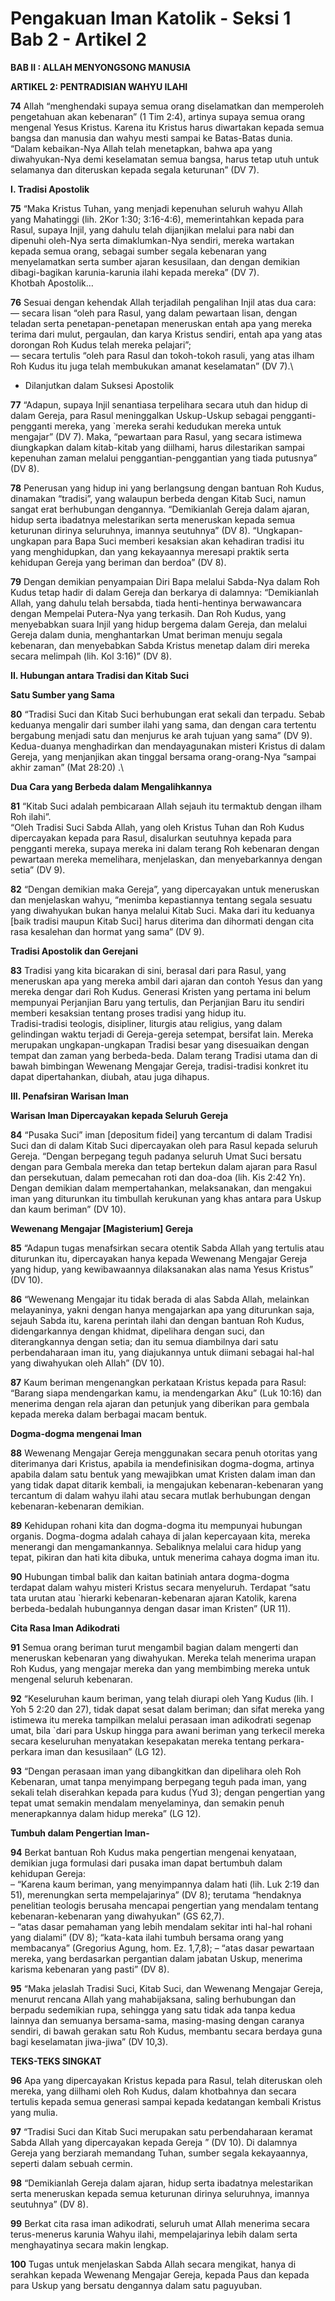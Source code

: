 # Pengakuan Iman Katolik - Seksi 1 Bab 2 - Artikel 2

**BAB II : ALLAH MENYONGSONG MANUSIA**

**ARTIKEL 2: PENTRADISIAN WAHYU ILAHI**

**74** Allah “menghendaki supaya semua orang diselamatkan dan memperoleh pengetahuan akan kebenaran” (1 Tim 2:4), artinya supaya semua orang mengenal Yesus Kristus. Karena itu Kristus harus diwartakan kepada semua bangsa dan manusia dan wahyu mesti sampai ke Batas-Batas dunia.\
“Dalam kebaikan-Nya Allah telah menetapkan, bahwa apa yang diwahyukan-Nya demi keselamatan semua bangsa, harus tetap utuh untuk selamanya dan diteruskan kepada segala keturunan” (DV 7).

**I. Tradisi Apostolik**

**75** “Maka Kristus Tuhan, yang menjadi kepenuhan seluruh wahyu Allah yang Mahatinggi (lih. 2Kor 1:30; 3:16-4:6), memerintahkan kepada para Rasul, supaya Injil, yang dahulu telah dijanjikan melalui para nabi dan dipenuhi oleh-Nya serta dimaklumkan-Nya sendiri, mereka wartakan kepada semua orang, sebagai sumber segala kebenaran yang menyelamatkan serta sumber ajaran kesusilaan, dan dengan demikian dibagi-bagikan karunia-karunia ilahi kepada mereka” (DV 7).\
Khotbah Apostolik…

**76** Sesuai dengan kehendak Allah terjadilah pengalihan Injil atas dua cara:\
— secara lisan “oleh para Rasul, yang dalam pewartaan lisan, dengan teladan serta penetapan-penetapan meneruskan entah apa yang mereka terima dari mulut, pergaulan, dan karya Kristus sendiri, entah apa yang atas dorongan Roh Kudus telah mereka pelajari”;\
— secara tertulis “oleh para Rasul dan tokoh-tokoh rasuli, yang atas ilham Roh Kudus itu juga telah membukukan amanat keselamatan” (DV 7).\
- Dilanjutkan dalam Suksesi Apostolik

**77** “Adapun, supaya Injil senantiasa terpelihara secara utuh dan hidup di dalam Gereja, para Rasul meninggalkan Uskup-Uskup sebagai pengganti-pengganti mereka, yang \`mereka serahi kedudukan mereka untuk mengajar” (DV 7). Maka, “pewartaan para Rasul, yang secara istimewa diungkapkan dalam kitab-kitab yang diilhami, harus dilestarikan sampai kepenuhan zaman melalui penggantian-penggantian yang tiada putusnya” (DV 8).

**78** Penerusan yang hidup ini yang berlangsung dengan bantuan Roh Kudus, dinamakan “tradisi”, yang walaupun berbeda dengan Kitab Suci, namun sangat erat berhubungan dengannya. “Demikianlah Gereja dalam ajaran, hidup serta ibadatnya melestarikan serta meneruskan kepada semua keturunan dirinya seluruhnya, imannya seutuhnya” (DV 8). “Ungkapan-ungkapan para Bapa Suci memberi kesaksian akan kehadiran tradisi itu yang menghidupkan, dan yang kekayaannya meresapi praktik serta kehidupan Gereja yang beriman dan berdoa” (DV 8).

**79** Dengan demikian penyampaian Diri Bapa melalui Sabda-Nya dalam Roh Kudus tetap hadir di dalam Gereja dan berkarya di dalamnya: “Demikianlah Allah, yang dahulu telah bersabda, tiada henti-hentinya berwawancara dengan Mempelai Putera-Nya yang terkasih. Dan Roh Kudus, yang menyebabkan suara Injil yang hidup bergema dalam Gereja, dan melalui Gereja dalam dunia, menghantarkan Umat beriman menuju segala kebenaran, dan menyebabkan Sabda Kristus menetap dalam diri mereka secara melimpah (lih. Kol 3:16)” (DV 8).

**II. Hubungan antara Tradisi dan Kitab Suci**

**Satu Sumber yang Sama**

**80** “Tradisi Suci dan Kitab Suci berhubungan erat sekali dan terpadu. Sebab keduanya mengalir dari sumber ilahi yang sama, dan dengan cara tertentu bergabung menjadi satu dan menjurus ke arah tujuan yang sama” (DV 9). Kedua-duanya menghadirkan dan mendayagunakan misteri Kristus di dalam Gereja, yang menjanjikan akan tinggal bersama orang-orang-Nya “sampai akhir zaman” (Mat 28:20) .\

**Dua Cara yang Berbeda dalam Mengalihkannya**

**81** “Kitab Suci adalah pembicaraan Allah sejauh itu termaktub dengan ilham Roh ilahi”.\
“Oleh Tradisi Suci Sabda Allah, yang oleh Kristus Tuhan dan Roh Kudus dipercayakan kepada para Rasul, disalurkan seutuhnya kepada para pengganti mereka, supaya mereka ini dalam terang Roh kebenaran dengan pewartaan mereka memelihara, menjelaskan, dan menyebarkannya dengan setia” (DV 9).

**82** “Dengan demikian maka Gereja”, yang dipercayakan untuk meneruskan dan menjelaskan wahyu, “menimba kepastiannya tentang segala sesuatu yang diwahyukan bukan hanya melalui Kitab Suci. Maka dari itu keduanya \[baik tradisi maupun Kitab Suci] harus diterima dan dihormati dengan cita rasa kesalehan dan hormat yang sama” (DV 9).

**Tradisi Apostolik dan Gerejani**

**83** Tradisi yang kita bicarakan di sini, berasal dari para Rasul, yang meneruskan apa yang mereka ambil dari ajaran dan contoh Yesus dan yang mereka dengar dari Roh Kudus. Generasi Kristen yang pertama ini belum mempunyai Perjanjian Baru yang tertulis, dan Perjanjian Baru itu sendiri memberi kesaksian tentang proses tradisi yang hidup itu.\
Tradisi-tradisi teologis, disipliner, liturgis atau religius, yang dalam gelindingan waktu terjadi di Gereja-gereja setempat, bersifat lain. Mereka merupakan ungkapan-ungkapan Tradisi besar yang disesuaikan dengan tempat dan zaman yang berbeda-beda. Dalam terang Tradisi utama dan di bawah bimbingan Wewenang Mengajar Gereja, tradisi-tradisi konkret itu dapat dipertahankan, diubah, atau juga dihapus.

**III. Penafsiran Warisan Iman**

**Warisan Iman Dipercayakan kepada Seluruh Gereja**

**84** “Pusaka Suci” iman \[depositum fidei] yang tercantum di dalam Tradisi Suci dan di dalam Kitab Suci dipercayakan oleh para Rasul kepada seluruh Gereja. “Dengan berpegang teguh padanya seluruh Umat Suci bersatu dengan para Gembala mereka dan tetap bertekun dalam ajaran para Rasul dan persekutuan, dalam pemecahan roti dan doa-doa (lih. Kis 2:42 Yn). Dengan demikian dalam mempertahankan, melaksanakan, dan mengakui iman yang diturunkan itu timbullah kerukunan yang khas antara para Uskup dan kaum beriman” (DV 10).

**Wewenang Mengajar \[Magisterium] Gereja**

**85** “Adapun tugas menafsirkan secara otentik Sabda Allah yang tertulis atau diturunkan itu, dipercayakan hanya kepada Wewenang Mengajar Gereja yang hidup, yang kewibawaannya dilaksanakan alas nama Yesus Kristus” (DV 10).

**86** “Wewenang Mengajar itu tidak berada di alas Sabda Allah, melainkan melayaninya, yakni dengan hanya mengajarkan apa yang diturunkan saja, sejauh Sabda itu, karena perintah ilahi dan dengan bantuan Roh Kudus, didengarkannya dengan khidmat, dipelihara dengan suci, dan diterangkannya dengan setia; dan itu semua diambilnya dari satu perbendaharaan iman itu, yang diajukannya untuk diimani sebagai hal-hal yang diwahyukan oleh Allah” (DV 10).

**87** Kaum beriman mengenangkan perkataan Kristus kepada para Rasul: “Barang siapa mendengarkan kamu, ia mendengarkan Aku” (Luk 10:16) dan menerima dengan rela ajaran dan petunjuk yang diberikan para gembala kepada mereka dalam berbagai macam bentuk.

**Dogma-dogma mengenai Iman**

**88** Wewenang Mengajar Gereja menggunakan secara penuh otoritas yang diterimanya dari Kristus, apabila ia mendefinisikan dogma-dogma, artinya apabila dalam satu bentuk yang mewajibkan umat Kristen dalam iman dan yang tidak dapat ditarik kembali, ia mengajukan kebenaran-kebenaran yang tercantum di dalam wahyu ilahi atau secara mutlak berhubungan dengan kebenaran-kebenaran demikian.

**89** Kehidupan rohani kita dan dogma-dogma itu mempunyai hubungan organis. Dogma-dogma adalah cahaya di jalan kepercayaan kita, mereka menerangi dan mengamankannya. Sebaliknya melalui cara hidup yang tepat, pikiran dan hati kita dibuka, untuk menerima cahaya dogma iman itu.

**90** Hubungan timbal balik dan kaitan batiniah antara dogma-dogma terdapat dalam wahyu misteri Kristus secara menyeluruh. Terdapat “satu tata urutan atau \`hierarki kebenaran-kebenaran ajaran Katolik, karena berbeda-bedalah hubungannya dengan dasar iman Kristen” (UR 11).

**Cita Rasa Iman Adikodrati**

**91** Semua orang beriman turut mengambil bagian dalam mengerti dan meneruskan kebenaran yang diwahyukan. Mereka telah menerima urapan Roh Kudus, yang mengajar mereka dan yang membimbing mereka untuk mengenal seluruh kebenaran.

**92** “Keseluruhan kaum beriman, yang telah diurapi oleh Yang Kudus (lih. l Yoh 5 2:20 dan 27), tidak dapat sesat dalam beriman; dan sifat mereka yang istimewa itu mereka tampilkan melalui perasaan iman adikodrati segenap umat, bila \`dari para Uskup hingga para awani beriman yang terkecil mereka secara keseluruhan menyatakan kesepakatan mereka tentang perkara-perkara iman dan kesusilaan” (LG 12).

**93** “Dengan perasaan iman yang dibangkitkan dan dipelihara oleh Roh Kebenaran, umat tanpa menyimpang berpegang teguh pada iman, yang sekali telah diserahkan kepada para kudus (Yud 3); dengan pengertian yang tepat umat semakin mendalam menyelaminya, dan semakin penuh menerapkannya dalam hidup mereka” (LG 12).

**Tumbuh dalam Pengertian Iman-**

**94** Berkat bantuan Roh Kudus maka pengertian mengenai kenyataan, demikian juga formulasi dari pusaka iman dapat bertumbuh dalam kehidupan Gereja:\
– “Karena kaum beriman, yang menyimpannya dalam hati (lih. Luk 2:19 dan 51), merenungkan serta mempelajarinya” (DV 8); terutama “hendaknya penelitian teologis berusaha mencapai pengertian yang mendalam tentang kebenaran-kebenaran yang diwahyukan” (GS 62,7).\
– “atas dasar pemahaman yang lebih mendalam sekitar inti hal-hal rohani yang dialami” (DV 8); “kata-kata ilahi tumbuh bersama orang yang membacanya” (Gregorius Agung, hom. Ez. 1,7,8); – “atas dasar pewartaan mereka, yang berdasarkan pergantian dalam jabatan Uskup, menerima karisma kebenaran yang pasti” (DV 8).

**95** “Maka jelaslah Tradisi Suci, Kitab Suci, dan Wewenang Mengajar Gereja, menurut rencana Allah yang mahabijaksana, saling berhubungan dan berpadu sedemikian rupa, sehingga yang satu tidak ada tanpa kedua lainnya dan semuanya bersama-sama, masing-masing dengan caranya sendiri, di bawah gerakan satu Roh Kudus, membantu secara berdaya guna bagi keselamatan jiwa-jiwa” (DV 10,3).

**TEKS-TEKS SINGKAT**

**96** Apa yang dipercayakan Kristus kepada para Rasul, telah diteruskan oleh mereka, yang diilhami oleh Roh Kudus, dalam khotbahnya dan secara tertulis kepada semua generasi sampai kepada kedatangan kembali Kristus yang mulia.

**97** “Tradisi Suci dan Kitab Suci merupakan satu perbendaharaan keramat Sabda Allah yang dipercayakan kepada Gereja ” (DV 10). Di dalamnya Gereja yang berziarah memandang Tuhan, sumber segala kekayaannya, seperti dalam sebuah cermin.

**98** “Demikianlah Gereja dalam ajaran, hidup serta ibadatnya melestarikan serta meneruskan kepada semua keturunan dirinya seluruhnya, imannya seutuhnya” (DV 8).

**99** Berkat cita rasa iman adikodrati, seluruh umat Allah menerima secara terus-menerus karunia Wahyu ilahi, mempelajarinya lebih dalam serta menghayatinya secara makin lengkap.

**100** Tugas untuk menjelaskan Sabda Allah secara mengikat, hanya di serahkan kepada Wewenang Mengajar Gereja, kepada Paus dan kepada para Uskup yang bersatu dengannya dalam satu paguyuban.
